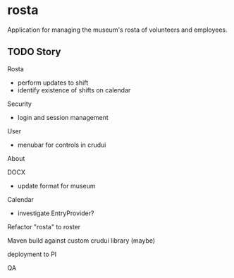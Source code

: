 # rosta
Application for managing the museum's rosta of volunteers and employees.

## TODO Story

Rosta
- perform updates to shift
- identify existence of shifts on calendar

Security
- login and session management

User
- menubar for controls in crudui

About

DOCX
- update format for museum

Calendar
- investigate EntryProvider?

Refactor "rosta" to roster

Maven build against custom crudui library (maybe)

deployment to PI

QA
